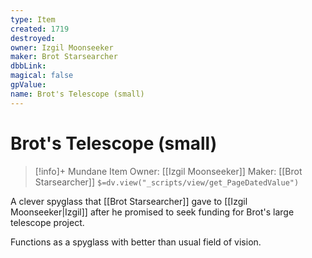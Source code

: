 ```yaml
---
type: Item
created: 1719
destroyed: 
owner: Izgil Moonseeker
maker: Brot Starsearcher
dbbLink:
magical: false
gpValue: 
name: Brot's Telescope (small)
---
```

# Brot's Telescope (small)
>[!info]+ Mundane Item
>Owner: [[Izgil Moonseeker]]
>Maker: [[Brot Starsearcher]]
>`$=dv.view("_scripts/view/get_PageDatedValue")`


A clever spyglass that [[Brot Starsearcher]] gave to [[Izgil Moonseeker|Izgil]] after he promised to seek funding for Brot's large telescope project.

Functions as a spyglass with better than usual field of vision.